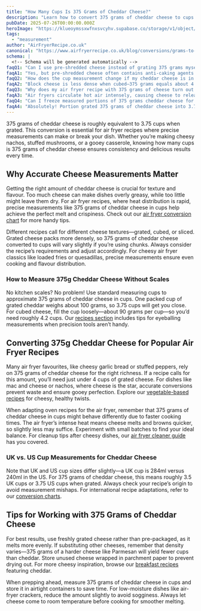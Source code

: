 ```yaml
---
title: "How Many Cups Is 375 Grams of Cheddar Cheese?"
description: "Learn how to convert 375 grams of cheddar cheese to cups for perfect recipes. Get accurate measurements and cooking tips in seconds!"
pubDate: 2025-07-26T00:00:00.000Z
heroImage: "https://klueoymssxwfnxsvcyhv.supabase.co/storage/v1/object/public/Shmucket/how-many-cups-is-375-grams-of-cheddar-cheese.webp"
tags:
  - "measurement"
author: "AirFryerRecipe.co.uk"
canonical: "https://www.airfryerrecipe.co.uk/blog/conversions/grams-to-cups/how-many-cups-is-375-grams-of-cheddar-cheese"
schema: |
  <!-- Schema will be generated automatically -->
faqQ1: "Can I use pre-shredded cheese instead of grating 375 grams myself?"
faqA1: "Yes, but pre-shredded cheese often contains anti-caking agents that affect meltability. For best results in air fryer recipes, freshly grating 375 grams of cheddar cheese ensures smoother texture and better flavour distribution."
faqQ2: "How does the cup measurement change if my cheddar cheese is in blocks?"
faqA2: "Block cheese is less dense when cubed—375 grams equals about 4.2 US cups loosely packed. For accuracy, we recommend grating or weighing it. If cubing, press gently into the measuring cup without compacting."
faqQ3: "Why does my air fryer recipe with 375 grams of cheese turn out greasy?"
faqA3: "Air fryers circulate hot air intensely, causing cheese to release fats quickly. Try reducing to 350 grams or blotting excess oil during cooking. Leaner cheeses like reduced-fat cheddar can also help."
faqQ4: "Can I freeze measured portions of 375 grams cheddar cheese for later use?"
faqA4: "Absolutely! Portion grated 375 grams of cheddar cheese into 3.75-cup amounts, seal in freezer bags, and store for up to 3 months. Thaw in the fridge before using for best texture in cooked dishes."
---
```

<p>375 grams of cheddar cheese is roughly equivalent to 3.75 cups when grated. This conversion is essential for air fryer recipes where precise measurements can make or break your dish. Whether you’re making cheesy nachos, stuffed mushrooms, or a gooey casserole, knowing how many cups is 375 grams of cheddar cheese ensures consistency and delicious results every time.</p>

<h2>Why Accurate Cheese Measurements Matter</h2>  
<p>Getting the right amount of cheddar cheese is crucial for texture and flavour. Too much cheese can make dishes overly greasy, while too little might leave them dry. For air fryer recipes, where heat distribution is rapid, precise measurements like 375 grams of cheddar cheese in cups help achieve the perfect melt and crispiness. Check out our <a href=https://www.airfryerrecipe.co.uk/air-fryer-conversion-chart>air fryer conversion chart</a> for more handy tips.</p>  

<p>Different recipes call for different cheese textures—grated, cubed, or sliced. Grated cheese packs more densely, so 375 grams of cheddar cheese converted to cups will vary slightly if you’re using chunks. Always consider the recipe’s requirements and adjust accordingly. For cheesy air fryer classics like loaded fries or quesadillas, precise measurements ensure even cooking and flavour distribution.</p>  

<h3>How to Measure 375g Cheddar Cheese Without Scales</h3>  
<p>No kitchen scales? No problem! Use standard measuring cups to approximate 375 grams of cheddar cheese in cups. One packed cup of grated cheddar weighs about 100 grams, so 3.75 cups will get you close. For cubed cheese, fill the cup loosely—about 90 grams per cup—so you’d need roughly 4.2 cups. Our <a href=https://www.airfryerrecipe.co.uk/recipes>recipes section</a> includes tips for eyeballing measurements when precision tools aren’t handy.</p>  

<h2>Converting 375g Cheddar Cheese for Popular Air Fryer Recipes</h2>  
<p>Many air fryer favourites, like cheesy garlic bread or stuffed peppers, rely on 375 grams of cheddar cheese for the right richness. If a recipe calls for this amount, you’ll need just under 4 cups of grated cheese. For dishes like mac and cheese or nachos, where cheese is the star, accurate conversions prevent waste and ensure gooey perfection. Explore our <a href=https://www.airfryerrecipe.co.uk/recipe-category/vegetables>vegetable-based recipes</a> for cheesy, healthy twists.</p>  

<p>When adapting oven recipes for the air fryer, remember that 375 grams of cheddar cheese in cups might behave differently due to faster cooking times. The air fryer’s intense heat means cheese melts and browns quicker, so slightly less may suffice. Experiment with small batches to find your ideal balance. For cleanup tips after cheesy dishes, our <a href=https://www.airfryerrecipe.co.uk/air-fryer-cleaner>air fryer cleaner guide</a> has you covered.</p>  

<h3>UK vs. US Cup Measurements for Cheddar Cheese</h3>  
<p>Note that UK and US cup sizes differ slightly—a UK cup is 284ml versus 240ml in the US. For 375 grams of cheddar cheese, this means roughly 3.5 UK cups or 3.75 US cups when grated. Always check your recipe’s origin to avoid measurement mishaps. For international recipe adaptations, refer to our <a href=https://www.airfryerrecipe.co.uk/air-fryer-conversion-chart>conversion charts</a>.</p>  

<h2>Tips for Working with 375 Grams of Cheddar Cheese</h2>  
<p>For best results, use freshly grated cheese rather than pre-packaged, as it melts more evenly. If substituting other cheeses, remember that density varies—375 grams of a harder cheese like Parmesan will yield fewer cups than cheddar. Store unused cheese wrapped in parchment paper to prevent drying out. For more cheesy inspiration, browse our <a href=https://www.airfryerrecipe.co.uk/recipe-category/breakfast>breakfast recipes</a> featuring cheddar.</p>  

<p>When prepping ahead, measure 375 grams of cheddar cheese in cups and store it in airtight containers to save time. For low-moisture dishes like air-fryer crackers, reduce the amount slightly to avoid sogginess. Always let cheese come to room temperature before cooking for smoother melting.</p>
